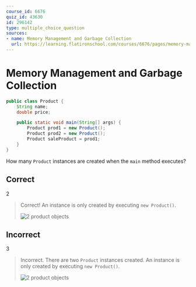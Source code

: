 ```yaml
---
course_id: 6676
quiz_id: 43630
id: 296142
type: multiple_choice_question
sources:
- name: Memory Management and Garbage Collection
  url: https://learning.flatironschool.com/courses/6676/pages/memory-management-and-garbage-collection
---
```


# Memory Management and Garbage Collection

```java
public class Product {
    String name;
    double price;

    public static void main(String[] args) {
        Product prod1 = new Product();
        Product prod2 = new Product();
        Product saleProduct = prod1;
    }
}
```

How many `Product` instances are created when the `main` method executes?

## Correct
2

> Correct! An instance is only created by executing  `new Product()`.
> 
> ![2 product objects](https://curriculum-content.s3.amazonaws.com/6676/java-mod2-oop-fundamentals/quiz2_q06.png)


## Incorrect

3

> Incorrect.  There are two `Product` instances created. An instance is only created by executing  `new Product()`.
> 
> ![2 product objects](https://curriculum-content.s3.amazonaws.com/6676/java-mod2-oop-fundamentals/quiz2_q07.png)
